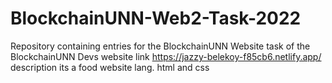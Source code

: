 # BlockchainUNN-Web2-Task-2022
Repository containing entries for the BlockchainUNN Website task of the BlockchainUNN Devs 
website link  https://jazzy-belekoy-f85cb6.netlify.app/
description   its a food website
lang.         html and css
